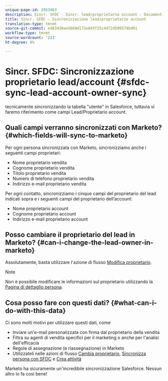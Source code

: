 ```yaml
---
unique-page-id: 2953463
description: Sincr. SFDC - Sincr. lead/proprietario account - Documenti Marketo - Documentazione prodotto
title: Sincr. SFDC - Sincronizzazione lead/proprietario account
translation-type: tm+mt
source-git-commit: ed83438ae5660d172e845f25c4d72d599574bd91
workflow-type: tm+mt
source-wordcount: '213'
ht-degree: 0%

---
```



# Sincr. SFDC: Sincronizzazione proprietario lead/account {#sfdc-sync-lead-account-owner-sync}

tecnicamente sincronizzando la tabella &quot;utente&quot; in Salesforce, tuttavia vi faremo riferimento come campi Lead/Proprietario account.

## Quali campi verranno sincronizzati con Marketo? {#which-fields-will-sync-to-marketo}

Per ogni persona sincronizzata con Marketo, sincronizziamo anche i seguenti campi proprietari:

* Nome proprietario vendita
* Cognome proprietario vendita
* Titolo proprietario vendita
* Numero di telefono proprietario vendita
* Indirizzo e-mail proprietario vendita

Per ogni contatto, sincronizziamo i cinque campi del proprietario del lead indicati sopra e i seguenti campi del proprietario dell’account:

* Nome proprietario account
* Cognome proprietario account
* Indirizzo e-mail proprietario account

## Posso cambiare il proprietario del lead in Marketo? {#can-i-change-the-lead-owner-in-marketo}

Assolutamente, basta utilizzare l&#39;azione di flusso [Modifica proprietario](/help/marketo/product-docs/core-marketo-concepts/smart-campaigns/salesforce-flow-actions/change-owner.md).

>[!NOTE]
>
>Non è possibile modificare le informazioni sul proprietario utilizzando la [Pagina di dettaglio persona](/help/marketo/product-docs/core-marketo-concepts/smart-lists-and-static-lists/managing-people-in-smart-lists/using-the-person-detail-page.md).

## Cosa posso fare con questi dati? {#what-can-i-do-with-this-data}

Ci sono molti motivi per utilizzare questi dati, come

* Inviare un&#39;e-mail personalizzata con firma dal proprietario della vendita
* Filtra su agenti di vendita specifici per il marketing o anche per l&#39;analisi dell&#39;efficacia
* Regole di assegnazione (e riassegnazione) in Marketo
* Utilizzateli nelle azioni di flusso [Cambia proprietario](/help/marketo/product-docs/core-marketo-concepts/smart-campaigns/salesforce-flow-actions/change-owner.md), [Sincronizza persona con SFDC](/help/marketo/product-docs/core-marketo-concepts/smart-campaigns/salesforce-flow-actions/sync-person-to-sfdc.md) e [Crea attività](/help/marketo/product-docs/core-marketo-concepts/smart-campaigns/salesforce-flow-actions/create-task.md)

Marketo ha sicuramente un&#39;incredibile sincronizzazione Salesforce. Nessun altro lo fa così bene!
